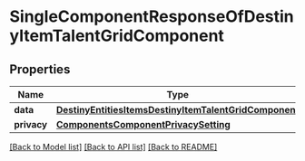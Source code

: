 # SingleComponentResponseOfDestinyItemTalentGridComponent

## Properties
Name | Type | Description | Notes
------------ | ------------- | ------------- | -------------
**data** | [**DestinyEntitiesItemsDestinyItemTalentGridComponent**](DestinyEntitiesItemsDestinyItemTalentGridComponent.md) |  | [optional] 
**privacy** | [**ComponentsComponentPrivacySetting**](ComponentsComponentPrivacySetting.md) |  | [optional] 

[[Back to Model list]](../README.md#documentation-for-models) [[Back to API list]](../README.md#documentation-for-api-endpoints) [[Back to README]](../README.md)



